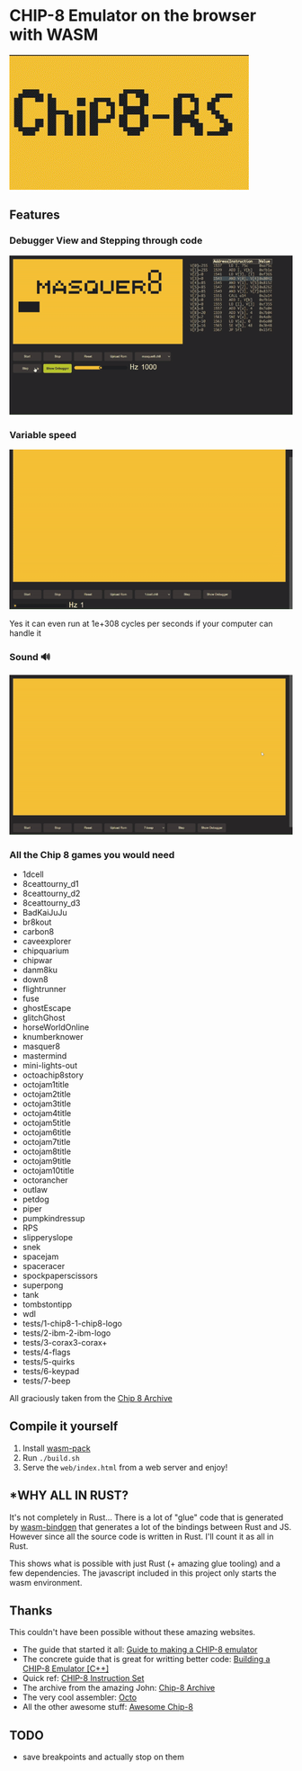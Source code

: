 # CHIP-8 Emulator on the browser with WASM

![chip 8 splash screen](./assets/Chip8-rs.gif)

## Features

### Debugger View and Stepping through code

![debugger view](./assets/Debugger%20View.gif)

### Variable speed

![vairable speed demo](./assets/speed%20demo.gif)

Yes it can even run at 1e+308 cycles per seconds if your computer can handle it

### Sound 🔊

![sound demo](./assets/sound%20demo.gif)

### All the Chip 8 games you would need

- 1dcell
- 8ceattourny_d1
- 8ceattourny_d2
- 8ceattourny_d3
- BadKaiJuJu
- br8kout
- carbon8
- caveexplorer
- chipquarium
- chipwar
- danm8ku
- down8
- flightrunner
- fuse
- ghostEscape
- glitchGhost
- horseWorldOnline
- knumberknower
- masquer8
- mastermind
- mini-lights-out
- octoachip8story
- octojam1title
- octojam2title
- octojam3title
- octojam4title
- octojam5title
- octojam6title
- octojam7title
- octojam8title
- octojam9title
- octojam10title
- octorancher
- outlaw
- petdog
- piper
- pumpkindressup
- RPS
- slipperyslope
- snek
- spacejam
- spaceracer
- spockpaperscissors
- superpong
- tank
- tombstontipp
- wdl
- tests/1-chip8-1-chip8-logo
- tests/2-ibm-2-ibm-logo
- tests/3-corax3-corax+
- tests/4-flags
- tests/5-quirks
- tests/6-keypad
- tests/7-beep

All graciously taken from the [Chip 8 Archive](https://johnearnest.github.io/chip8Archive)

## Compile it yourself

1. Install [wasm-pack](https://github.com/rustwasm/wasm-pack)
2. Run `./build.sh`
3. Serve the `web/index.html` from a web server and enjoy!

## *WHY ALL IN RUST?

It's not completely in Rust... There is a lot of "glue" code that is generated by [wasm-bindgen](https://rustwasm.github.io/wasm-bindgen/) that generates a lot of the bindings between Rust and JS. However since all the source code is written in Rust. I'll count it as all in Rust.

This shows what is possible with just Rust (+ amazing glue tooling) and a few dependencies. The javascript included in this project only starts the wasm environment.

## Thanks

This couldn't have been possible without these amazing websites.

- The guide that started it all: [Guide to making a CHIP-8 emulator](https://tobiasvl.github.io/blog/write-a-chip-8-emulator/)
- The concrete guide that is great for writting better code: [Building a CHIP-8 Emulator [C++]](https://austinmorlan.com/posts/chip8_emulator/)
- Quick ref: [CHIP-8 Instruction Set](https://johnearnest.github.io/Octo/docs/chip8ref.pdf)
- The archive from the amazing John: [Chip-8 Archive](https://johnearnest.github.io/chip8Archive/)
- The very cool assembler: [Octo](https://johnearnest.github.io/Octo/)
- All the other awesome stuff: [Awesome Chip-8](https://github.com/tobiasvl/awesome-chip-8)

## TODO

- save breakpoints and actually stop on them
